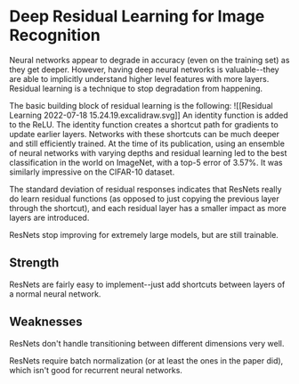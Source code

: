 # Deep Residual Learning for Image Recognition
Neural networks appear to degrade in accuracy (even on the training set) as they get deeper.  However, having deep neural networks is valuable--they are able to implicitly understand higher level features with more layers.  Residual learning is a technique to stop degradation from happening.

The basic building block of residual learning is the following:
![[Residual Learning 2022-07-18 15.24.19.excalidraw.svg]]
An identity function is added to the ReLU.  The identity function creates a shortcut path for gradients to update earlier layers.  Networks with these shortcuts can be much deeper and still efficiently trained.  At the time of its publication, using an ensemble of neural networks with varying depths and residual learning led to the best classification in the world on ImageNet, with a top-5 error of 3.57%.  It was similarly impressive on the CIFAR-10 dataset.

The standard deviation of residual responses indicates that ResNets really do learn residual functions (as opposed to just copying the previous layer through the shortcut), and each residual layer has a smaller impact as more layers are introduced.

ResNets stop improving for extremely large models, but are still trainable.

## Strength
ResNets are fairly easy to implement--just add shortcuts between layers of a normal neural network.

## Weaknesses
ResNets don't handle transitioning between different dimensions very well.

ResNets require batch normalization (or at least the ones in the paper did), which isn't good for recurrent neural networks.